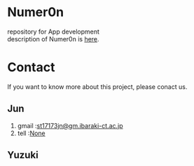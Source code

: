# Numer0n
 repository for App development  
description of Numer0n is [here](https://ja.wikipedia.org/wiki/Numer0n).  

# Contact
  If you want to know more about this project, please conact us.  
  ## Jun
  1. gmail :[st17173jn@gm.ibaraki-ct.ac.jp](st17173jn@gm.ibaraki-ct.ac.jp)  
  2. tell :[None](https://clipkosen.herokuapp.com/comment/)  
  
  ## Yuzuki
